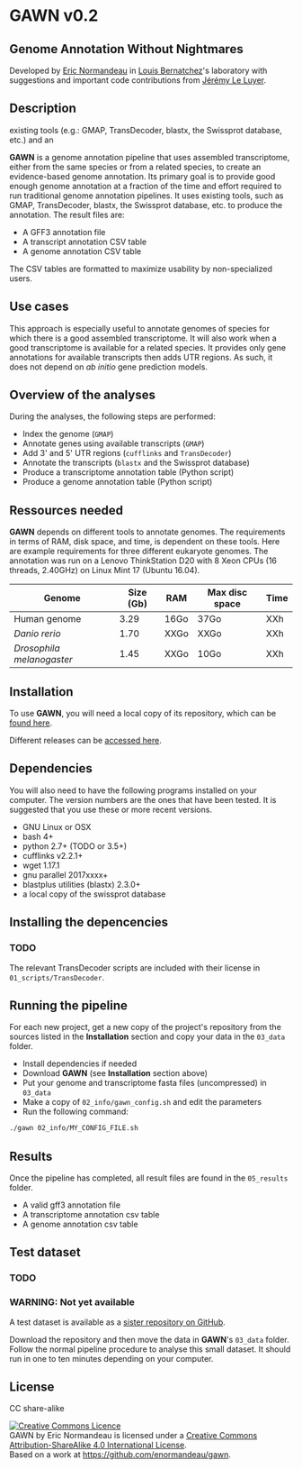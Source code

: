 # GAWN v0.2

## Genome Annotation Without Nightmares

Developed by [Eric Normandeau](https://github.com/enormandeau) in
[Louis Bernatchez](http://www.bio.ulaval.ca/louisbernatchez/presentation.htm)'s
laboratory with suggestions and important code contributions from
[Jérémy Le Luyer](https://github.com/jleluyer).

## Description
existing tools (e.g.: GMAP, TransDecoder, blastx, the Swissprot database, etc.) and an

**GAWN** is a genome annotation pipeline that uses  assembled transcriptome,
either from the same species or from a related species, to create an
evidence-based genome annotation. Its primary goal is to provide good enough
genome annotation at a fraction of the time and effort required to run
traditional genome annotation pipelines. It uses existing tools, such as GMAP,
TransDecoder, blastx, the Swissprot database, etc. to produce the annotation.
The result files are:

- A GFF3 annotation file
- A transcript annotation CSV table
- A genome annotation CSV table

The CSV tables are formatted to maximize usability by non-specialized users.

## Use cases

This approach is especially useful to annotate genomes of species for which
there is a good assembled transcriptome. It will also work when a good
transcriptome is available for a related species. It provides only gene
annotations for available transcripts then adds UTR regions. As such, it does
not depend on *ab initio* gene prediction models.

## Overview of the analyses

During the analyses, the following steps are performed:

- Index the genome (`GMAP`)
- Annotate genes using available transcripts (`GMAP`)
- Add 3' and 5' UTR regions (`cufflinks` and `TransDecoder`)
- Annotate the transcripts (`blastx` and the Swissprot database)
- Produce a transcriptome annotation table (Python script)
- Produce a genome annotation table (Python script)

## Ressources needed

**GAWN** depends on different tools to annotate genomes. The requirements in
terms of RAM, disk space, and time, is dependent on these tools. Here are
example requirements for three different eukaryote genomes. The annotation was
run on a Lenovo ThinkStation D20 with 8 Xeon CPUs (16 threads, 2.40GHz) on
Linux Mint 17 (Ubuntu 16.04).

| Genome                    | Size (Gb) | RAM   | Max disc space    | Time  |
|---------------------------|-----------|-------|-------------------|-------|
| Human genome              | 3.29      | 16Go  | 37Go              | XXh   |
| *Danio rerio*             | 1.70      | XXGo  | XXGo              | XXh   |
| *Drosophila melanogaster* | 1.45      | XXGo  | 10Go              | XXh   |

## Installation

To use **GAWN**, you will need a local copy of its repository, which can be
[found here](https://github.com/enormandeau/gawn/archive/master.zip).

Different releases can be
[accessed here](https://github.com/enormandeau/gawn/releases).

## Dependencies

You will also need to have the following programs installed on your computer. The
version numbers are the ones that have been tested. It is suggested that you use
these or more recent versions.

- GNU Linux or OSX
- bash 4+
- python 2.7+ (TODO or 3.5+)
- cufflinks v2.2.1+
- wget 1.17.1
- gnu parallel 2017xxxx+
- blastplus utilities (blastx) 2.3.0+
- a local copy of the swissprot database

## Installing the depencencies
### TODO

The relevant TransDecoder scripts are included with their license in
`01_scripts/TransDecoder`.

## Running the pipeline

For each new project, get a new copy of the project's repository from the
sources listed in the **Installation** section and copy your data in the
`03_data` folder.

- Install dependencies if needed
- Download **GAWN** (see **Installation** section above)
- Put your genome and transcriptome fasta files (uncompressed) in `03_data`
- Make a copy of `02_info/gawn_config.sh` and edit the parameters
- Run the following command:

```bash
./gawn 02_info/MY_CONFIG_FILE.sh
```

## Results

Once the pipeline has completed, all result files are found in the `05_results`
folder.

- A valid gff3 annotation file
- A transcriptome annotation csv table
- A genome annotation csv table

## Test dataset
### TODO

### WARNING: Not yet available
A test dataset is available as a
[sister repository on GitHub](https://github.com/enormandeau/gawn_test_dataset).

Download the repository and then move the data in **GAWN**'s `03_data` folder.
Follow the normal pipeline procedure to analyse this small dataset. It should
run in one to ten minutes depending on your computer.

## License

CC share-alike

<a rel="license" href="http://creativecommons.org/licenses/by-sa/4.0/"><img alt="Creative Commons Licence" style="border-width:0" src="https://i.creativecommons.org/l/by-sa/4.0/88x31.png" /></a><br /><span xmlns:dct="http://purl.org/dc/terms/" property="dct:title">GAWN</span> by <span xmlns:cc="http://creativecommons.org/ns#" property="cc:attributionName">Eric Normandeau</span> is licensed under a <a rel="license" href="http://creativecommons.org/licenses/by-sa/4.0/">Creative Commons Attribution-ShareAlike 4.0 International License</a>.<br />Based on a work at <a xmlns:dct="http://purl.org/dc/terms/" href="https://github.com/enormandeau/gawn" rel="dct:source">https://github.com/enormandeau/gawn</a>.
